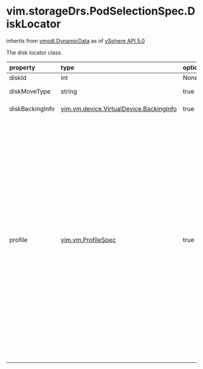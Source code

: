 vim.storageDrs.PodSelectionSpec.DiskLocator
===========================================
inherits from [vmodl.DynamicData](docs/vmodl.DynamicData.md)
as of [vSphere API 5.0](vim.version.md#vim.version.version7)


The disk locator class.

| property | type | optional | priv | desc |
|:---------|:-----|:---------|:-----|:-----|
| diskId | int | None | None | The disk ID. |
| diskMoveType | string | true | None | The disk move type. |
| diskBackingInfo | [vim.vm.device.VirtualDevice.BackingInfo](vim.vm.device.VirtualDevice.BackingInfo.md "vim.vm.device.VirtualDevice.BackingInfo") | true | None | The disk backing info. |
| profile | [vim.vm.ProfileSpec](vim.vm.ProfileSpec.md "vim.vm.ProfileSpec") | true | None | Virtual Disk Profile requirement.   Profiles are solution specific.   Profile Based Storage Management is a vSphere server extension.  The API users who want to provision VMs using Storage Profiles, need to  interact with it.   This is an optional parameter and if user doesn't specify profile,  the default behavior will apply. |


